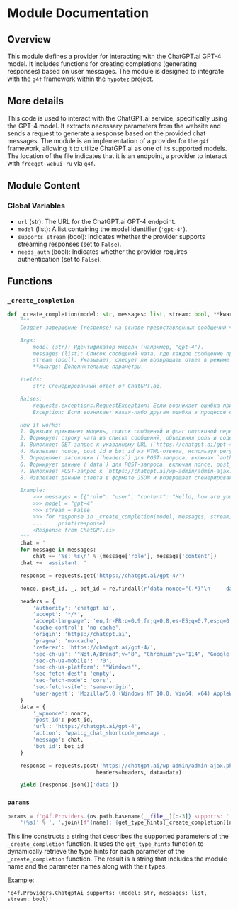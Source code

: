 # Module Documentation

## Overview

This module defines a provider for interacting with the ChatGPT.ai GPT-4 model. It includes functions for creating completions (generating responses) based on user messages.
The module is designed to integrate with the `g4f` framework within the `hypotez` project.

## More details
This code is used to interact with the ChatGPT.ai service, specifically using the GPT-4 model. It extracts necessary parameters from the website and sends a request to generate a response based on the provided chat messages. The module is an implementation of a provider for the `g4f` framework, allowing it to utilize ChatGPT.ai as one of its supported models.
The location of the file indicates that it is an endpoint, a provider to interact with `freegpt-webui-ru` via `g4f`.

## Module Content

### Global Variables

- `url` (str): The URL for the ChatGPT.ai GPT-4 endpoint.
- `model` (list): A list containing the model identifier (`'gpt-4'`).
- `supports_stream` (bool): Indicates whether the provider supports streaming responses (set to `False`).
- `needs_auth` (bool): Indicates whether the provider requires authentication (set to `False`).

## Functions

### `_create_completion`

```python
def _create_completion(model: str, messages: list, stream: bool, **kwargs):
    """
    Создает завершение (response) на основе предоставленных сообщений чата, используя ChatGPT.ai.

    Args:
        model (str): Идентификатор модели (например, "gpt-4").
        messages (list): Список сообщений чата, где каждое сообщение представляет собой словарь с ключами 'role' (например, 'user' или 'assistant') и 'content' (содержимое сообщения).
        stream (bool): Указывает, следует ли возвращать ответ в режиме потока (в данном случае всегда `False`).
        **kwargs: Дополнительные параметры.

    Yields:
        str: Сгенерированный ответ от ChatGPT.ai.

    Raises:
        requests.exceptions.RequestException: Если возникает ошибка при выполнении HTTP-запроса.
        Exception: Если возникает какая-либо другая ошибка в процессе создания завершения.

    How it works:
    1. Функция принимает модель, список сообщений и флаг потоковой передачи.
    2. Формирует строку чата из списка сообщений, объединяя роль и содержимое каждого сообщения.
    3. Выполняет GET-запрос к указанному URL (`https://chatgpt.ai/gpt-4/`) для получения необходимых данных, таких как nonce, post_id и bot_id.
    4. Извлекает nonce, post_id и bot_id из HTML-ответа, используя регулярные выражения.
    5. Определяет заголовки (`headers`) для POST-запроса, включая `authority`, `accept`, `origin` и другие.
    6. Формирует данные (`data`) для POST-запроса, включая nonce, post_id, URL, действие (wpaicg_chat_shortcode_message), сообщение чата и bot_id.
    7. Выполняет POST-запрос к `https://chatgpt.ai/wp-admin/admin-ajax.php` с указанными заголовками и данными.
    8. Извлекает данные ответа в формате JSON и возвращает сгенерированный ответ (response) в виде строки.

    Example:
        >>> messages = [{"role": "user", "content": "Hello, how are you?"}]
        >>> model = "gpt-4"
        >>> stream = False
        >>> for response in _create_completion(model, messages, stream):
        ...     print(response)
        <Response from ChatGPT.ai>
    """
    chat = ''
    for message in messages:
        chat += '%s: %s\n' % (message['role'], message['content'])
    chat += 'assistant: '

    response = requests.get('https://chatgpt.ai/gpt-4/')

    nonce, post_id, _, bot_id = re.findall(r'data-nonce="(.*)"\n     data-post-id="(.*)"\n     data-url="(.*)"\n     data-bot-id="(.*)"\n     data-width', response.text)[0]

    headers = {
        'authority': 'chatgpt.ai',
        'accept': '*/*',
        'accept-language': 'en,fr-FR;q=0.9,fr;q=0.8,es-ES;q=0.7,es;q=0.6,en-US;q=0.5,am;q=0.4,de;q=0.3',
        'cache-control': 'no-cache',
        'origin': 'https://chatgpt.ai',
        'pragma': 'no-cache',
        'referer': 'https://chatgpt.ai/gpt-4/',
        'sec-ch-ua': '"Not.A/Brand";v="8", "Chromium";v="114", "Google Chrome";v="114"',
        'sec-ch-ua-mobile': '?0',
        'sec-ch-ua-platform': '"Windows"',
        'sec-fetch-dest': 'empty',
        'sec-fetch-mode': 'cors',
        'sec-fetch-site': 'same-origin',
        'user-agent': 'Mozilla/5.0 (Windows NT 10.0; Win64; x64) AppleWebKit/537.36 (KHTML, like Gecko) Chrome/114.0.0.0 Safari/537.36',
    }
    data = {
        '_wpnonce': nonce,
        'post_id': post_id,
        'url': 'https://chatgpt.ai/gpt-4',
        'action': 'wpaicg_chat_shortcode_message',
        'message': chat,
        'bot_id': bot_id
    }

    response = requests.post('https://chatgpt.ai/wp-admin/admin-ajax.php',
                            headers=headers, data=data)

    yield (response.json()['data'])
```

### `params`

```python
params = f'g4f.Providers.{os.path.basename(__file__)[:-3]} supports: ' + \
    '(%s)' % ', '.join([f"{name}: {get_type_hints(_create_completion)[name].__name__}" for name in _create_completion.__code__.co_varnames[:_create_completion.__code__.co_argcount]])
```

This line constructs a string that describes the supported parameters of the `_create_completion` function.
It uses the `get_type_hints` function to dynamically retrieve the type hints for each parameter of the `_create_completion` function.
The result is a string that includes the module name and the parameter names along with their types.

Example:
```text
'g4f.Providers.ChatgptAi supports: (model: str, messages: list, stream: bool)'